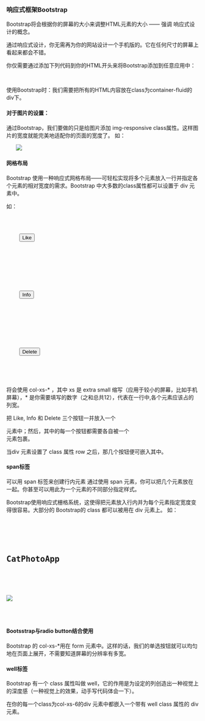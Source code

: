 ### 响应式框架Bootstrap
Bootstrap将会根据你的屏幕的大小来调整HTML元素的大小 —— 强调 响应式设计的概念。

通过响应式设计，你无需再为你的网站设计一个手机版的。它在任何尺寸的屏幕上看起来都会不错。

你仅需要通过添加下列代码到你的HTML开头来将Bootstrap添加到任意应用中：
<pre>
    <link rel="stylesheet" href="//cdn.bootcss.com/bootstrap/3.3.1/css/bootstrap.min.css"/>
</pre>

使用Bootstrap时：我们需要把所有的HTML内容放在class为container-fluid的div下。

#### 对于图片的设置：
  通过Bootstrap，我们要做的只是给图片添加 img-responsive class属性。这样图片的宽度就能完美地适配你的页面的宽度了。
  如：
<pre>
   <img src="/images/running-cat.jpg" class="img-responsive"/>
</pre>

#### 网格布局
Bootstrap 使用一种响应式网格布局——可轻松实现将多个元素放入一行并指定各个元素的相对宽度的需求。Bootstrap 中大多数的class属性都可以设置于 div 元素中。

如：
<pre>
<div class="col-xs-4">
    <div class="row">
    <button class="btn btn-block btn-primary">Like</button>
    </div>
  </div>
  <div class="col-xs-4">
    <div class="row">
    <button class="btn btn-block btn-info">Info</button>
    </div>
  </div>
  <div class="col-xs-4">
    <div class="row">
    <button class="btn btn-block btn-danger">Delete</button>
    </div>
  </div>
</pre>
将会使用 col-xs-* ，其中 xs 是 extra small 缩写（应用于较小的屏幕，比如手机屏幕），* 是你需要填写的数字（之和总共12），代表在一行中,各个元素应该占的列宽。

把 Like, Info 和 Delete 三个按钮一并放入一个 <div class="row"> 元素中；然后，其中的每一个按钮都需要各自被一个 <div class="col-xs-4"> 元素包裹。

当div 元素设置了 class 属性 row 之后，那几个按钮便可嵌入其中。

#### span标签
可以用 span 标签来创建行内元素
通过使用 span 元素，你可以把几个元素放在一起。你甚至可以用此为一个元素的不同部分指定样式。

Bootstrap使用响应式栅格系统，这使得把元素放入行内并为每个元素指定宽度变得很容易。大部分的 Bootstrap的 class 都可以被用在 div 元素上。
如：
<pre>
<div class="row">
  <div class="col-xs-8">
     <h2 class="text-primary text-center">CatPhotoApp</h2>
  </div>
  <div class="col-xs-4"
     <a href="#"><img class="img-responsive thick-green-border" src="/images/relaxing-cat.jpg"></a>
  </div>
</div>
</pre>

#### Bootsstrap与radio button结合使用
 Bootstrap 的 col-xs-*用在 form 元素中。这样的话，我们的单选按钮就可以均匀地在页面上展开，不需要知道屏幕的分辨率有多宽。

#### well标签
Bootstrap 有一个 class 属性叫做 well，它的作用是为设定的列创造出一种视觉上的深度感（一种视觉上的效果，动手写代码体会一下）。

在你的每一个class为col-xs-6的div 元素中都嵌入一个带有 well class 属性的 div 元素。
